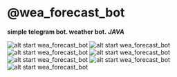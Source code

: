 # @wea_forecast_bot 
**simple telegram bot. weather bot.**
***JAVA***

![alt start wea_forecast_bot](screenshots/1.jpg)
![alt start wea_forecast_bot](screenshots/2.jpg)
![alt start wea_forecast_bot](screenshots/3.jpg)
![alt start wea_forecast_bot](screenshots/4.jpg)
![alt start wea_forecast_bot](screenshots/5.jpg)
![alt start wea_forecast_bot](screenshots/6.jpg)
![alt start wea_forecast_bot](screenshots/7.jpg)


